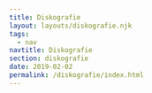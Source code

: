 ```yaml
---
title: Diskografie
layout: layouts/diskografie.njk
tags:
  - nav
navtitle: Diskografie
section: diskografie
date: 2019-02-02
permalink: /diskografie/index.html
---
```

